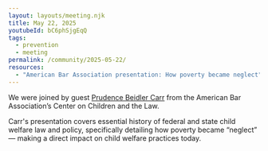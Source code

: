 ```yaml
---
layout: layouts/meeting.njk
title: May 22, 2025
youtubeId: bC6phSjgEqQ
tags:
  - prevention
  - meeting
permalink: /community/2025-05-22/
resources:
  - "American Bar Association presentation: How poverty became neglect"
---
```

We were joined by guest [Prudence Beidler Carr](<>) from the American Bar Association’s Center on Children and the Law. 

Carr's presentation covers essential history of federal and state child welfare law and policy, specifically detailing how poverty became “neglect” — making a direct impact on child welfare practices today.
